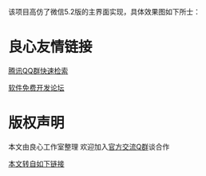 该项目高仿了微信5.2版的主界面实现，具体效果图如下所士：
 
 
 



 # 良心友情链接

[腾讯QQ群快速检索](http://u.720life.cn/s/8cf73f7c)

[软件免费开发论坛](http://u.720life.cn/s/bbb01dc0)

# 版权声明 

本文由良心工作室整理 欢迎加入[官方交流Q群](https://u.720life.cn/s/f2316816)谈合作

[本文转自如下链接](http://u.720life.cn/g/2e71d0f0a5c601172267ba20d3a43c6ee40866de8078cd769fcaa5b5645ada5942816b0d4cbe72ca2182cc0de99df701331026d4467a8d5881456514bf5ee75f)